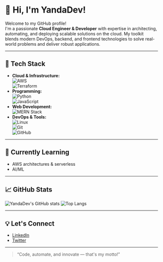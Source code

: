 # 👋 Hi, I'm YandaDev!

Welcome to my GitHub profile!  
I'm a passionate **Cloud Engineer & Developer** with expertise in architecting, automating, and deploying scalable solutions on the cloud. My toolkit blends modern DevOps, backend, and frontend technologies to solve real-world problems and deliver robust applications.

---

## 🚀 Tech Stack

- **Cloud & Infrastructure:**  
  ![AWS](https://img.shields.io/badge/AWS-232F3E?style=flat&logo=amazon-aws&logoColor=white)  
  ![Terraform](https://img.shields.io/badge/Terraform-844FBA?style=flat&logo=terraform&logoColor=white)
- **Programming:**  
  ![Python](https://img.shields.io/badge/Python-3776AB?style=flat&logo=python&logoColor=white)  
  ![JavaScript](https://img.shields.io/badge/JavaScript-F7DF1E?style=flat&logo=javascript&logoColor=black)
- **Web Development:**  
  ![MERN Stack](https://img.shields.io/badge/MERN-20232A?style=flat&logo=react&logoColor=61DAFB)
- **DevOps & Tools:**  
  ![Linux](https://img.shields.io/badge/Linux-FCC624?style=flat&logo=linux&logoColor=black)  
  ![Git](https://img.shields.io/badge/Git-F05032?style=flat&logo=git&logoColor=white)  
  ![GitHub](https://img.shields.io/badge/GitHub-181717?style=flat&logo=github&logoColor=white)

---

## 🌱 Currently Learning

- AWS architectures & serverless  
- AI/ML

---

## 📈 GitHub Stats

![YandaDev's GitHub stats](https://github-readme-stats.vercel.app/api?username=YandaDev&show_icons=true&theme=tokyonight)
![Top Langs](https://github-readme-stats.vercel.app/api/top-langs/?username=YandaDev&layout=compact&theme=tokyonight)

---

## 💡 Let's Connect

- [LinkedIn](https://www.linkedin.com/in/siyanda-nhlebela)
- [Twitter](https://twitter.com/YandaDev)

---

> “Code, automate, and innovate — that's my motto!”

